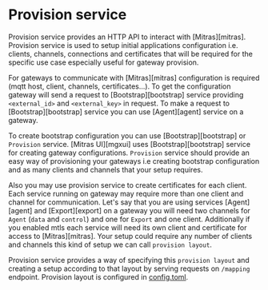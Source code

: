 # Provision service

Provision service provides an HTTP API to interact with [Mitras][mitras].
Provision service is used to setup initial applications configuration i.e. clients, channels, connections and certificates that will be required for the specific use case especially useful for gateway provision.

For gateways to communicate with [Mitras][mitras] configuration is required (mqtt host, client, channels, certificates...). To get the configuration gateway will send a request to [Bootstrap][bootstrap] service providing `<external_id>` and `<external_key>` in request. To make a request to [Bootstrap][bootstrap] service you can use [Agent][agent] service on a gateway.

To create bootstrap configuration you can use [Bootstrap][bootstrap] or `Provision` service. [Mitras UI][mgxui] uses [Bootstrap][bootstrap] service for creating gateway configurations. `Provision` service should provide an easy way of provisioning your gateways i.e creating bootstrap configuration and as many clients and channels that your setup requires.

Also you may use provision service to create certificates for each client. Each service running on gateway may require more than one client and channel for communication. Let's say that you are using services [Agent][agent] and [Export][export] on a gateway you will need two channels for `Agent` (`data` and `control`) and one for `Export` and one client. Additionally if you enabled mtls each service will need its own client and certificate for access to [Mitras][mitras]. Your setup could require any number of clients and channels this kind of setup we can call `provision layout`.

Provision service provides a way of specifying this `provision layout` and creating a setup according to that layout by serving requests on `/mapping` endpoint. Provision layout is configured in [config.toml](configs/config.toml).
